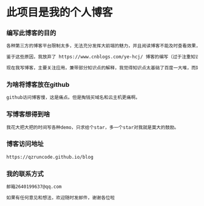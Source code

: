 # 此项目是我的个人博客

### 编写此博客的目的

```txt
各种第三方的博客平台限制太多，无法充分发挥大前端的魅力，并且阅读博客不能及时查看效果，而且大部分博客代码质量低下

鉴于这些原因，我放弃了 https://www.cnblogs.com/ye-hcj/ 博客的编写（过于注重知识点）

现在我写博客，主要关注应用，兼带部分知识点的解释，我觉得知识点太基础了百度一大堆，而好的应用太少太少
```

### 为啥将博客放在github

```txt
github访问博客慢，这是痛点。但是掏钱买域名和云主机更痛啊。
```

### 写博客想得到啥

```txt
我花大把大把的时间写各种demo，只求给个star，多一个star对我就是莫大的鼓励。
```

### 博客访问地址

```txt
https://qzruncode.github.io/blog
```

### 我的联系方式

```txt
邮箱2640199637@qq.com

如果有任何意见和想法，欢迎随时发邮件，谢谢各位啦
```